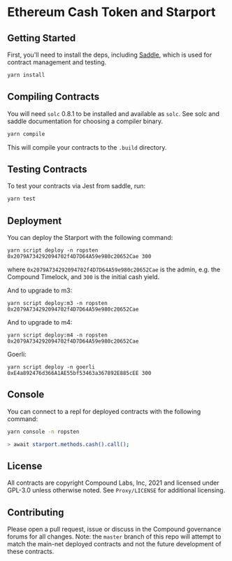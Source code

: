 
# Ethereum Cash Token and Starport

## Getting Started

First, you'll need to install the deps, including [Saddle](https://github.com/compound-finance/saddle), which is used for contract management and testing.

```sh
yarn install
```

## Compiling Contracts

You will need `solc` 0.8.1 to be installed and available as `solc`. See solc and saddle documentation for choosing a compiler binary.

```sh
yarn compile
```

This will compile your contracts to the `.build` directory.

## Testing Contracts

To test your contracts via Jest from saddle, run:

```sh
yarn test
```

## Deployment

You can deploy the Starport with the following command:

```
yarn script deploy -n ropsten 0x2079A734292094702f4D7D64A59e980c20652Cae 300
```

where `0x2079A734292094702f4D7D64A59e980c20652Cae` is the admin, e.g. the Compound Timelock, and `300` is the initial cash yield.

And to upgrade to m3:

```
yarn script deploy:m3 -n ropsten 0x2079A734292094702f4D7D64A59e980c20652Cae
```

And to upgrade to m4:

```
yarn script deploy:m4 -n ropsten 0x2079A734292094702f4D7D64A59e980c20652Cae
```

Goerli:

```
yarn script deploy -n goerli 0xE4a892476d366A1AE55bf53463a367892E885cEE 300
```

## Console

You can connect to a repl for deployed contracts with the following command:

```sh
yarn console -n ropsten

> await starport.methods.cash().call();
```

## License

All contracts are copyright Compound Labs, Inc, 2021 and licensed under GPL-3.0 unless otherwise noted. See `Proxy/LICENSE` for additional licensing.


## Contributing

Please open a pull request, issue or discuss in the Compound governance forums for all changes. Note: the `master` branch of this repo will attempt to match the main-net deployed contracts and not the future development of these contracts.
